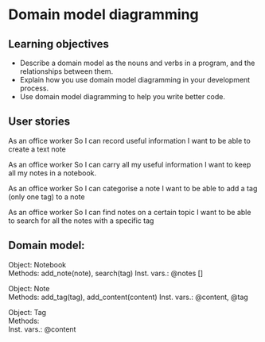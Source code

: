 # Domain model diagramming

## Learning objectives

* Describe a domain model as the nouns and verbs in a program, and the relationships between them.
* Explain how you use domain model diagramming in your development process.
* Use domain model diagramming to help you write better code.

## User stories

As an office worker
So I can record useful information
I want to be able to create a text note

As an office worker
So I can carry all my useful information
I want to keep all my notes in a notebook.

As an office worker
So I can categorise a note
I want to be able to add a tag (only one tag) to a note

As an office worker
So I can find notes on a certain topic
I want to be able to search for all the notes with a specific tag


## Domain model: 

Object: Notebook   
Methods: add_note(note), search(tag) 
Inst. vars.: @notes []

Object: Note  
Methods: add_tag(tag), add_content(content) 
Inst. vars.: @content, @tag

Object: Tag  
Methods:  
Inst. vars.: @content